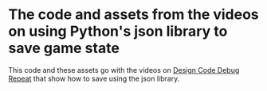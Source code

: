 # The code and assets from the videos on using Python's json library to save game state
This code and these assets go with the videos on <a href="https://www.youtube.com/channel/UCd8ZAc9IpjNxDhBBHELJWtA">Design Code Debug Repeat</a> that show how to save using the json library.
